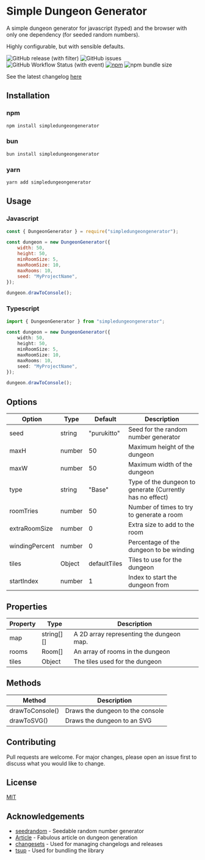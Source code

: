 # Simple Dungeon Generator

A simple dungeon generator for javascript (typed) and the browser with only one dependency (for seeded random numbers).

Highly configurable, but with sensible defaults.

![GitHub release (with filter)](https://img.shields.io/github/v/release/Purukitto/simpleDungeonGenerator) ![GitHub issues](https://img.shields.io/github/issues/purukitto/simpleDungeonGenerator) ![GitHub Workflow Status (with event)](https://img.shields.io/github/actions/workflow/status/purukitto/simpleDungeonGenerator/main.yml) [![npm](https://img.shields.io/npm/v/simpledungeongenerator)](https://www.npmjs.com/package/simpledungeongenerator) ![npm bundle size](https://img.shields.io/bundlephobia/min/simpledungeongenerator)

See the latest changelog [here](./CHANGELOG.md)

## Installation

### npm

```bash
npm install simpledungeongenerator
```

### bun

```bash
bun install simpledungeongenerator
```

### yarn

```bash
yarn add simpledungeongenerator
```

## Usage

### Javascript

```javascript
const { DungeonGenerator } = require("simpledungeongenerator");

const dungeon = new DungeonGenerator({
	width: 50,
	height: 50,
	minRoomSize: 5,
	maxRoomSize: 10,
	maxRooms: 10,
	seed: "MyProjectName",
});

dungeon.drawToConsole();
```

### Typescript

```typescript
import { DungeonGenerator } from "simpledungeongenerator";

const dungeon = new DungeonGenerator({
	width: 50,
	height: 50,
	minRoomSize: 5,
	maxRoomSize: 10,
	maxRooms: 10,
	seed: "MyProjectName",
});

dungeon.drawToConsole();
```

## Options

| Option         | Type   | Default      | Description                                               |
| -------------- | ------ | ------------ | --------------------------------------------------------- |
| seed           | string | "purukitto"  | Seed for the random number generator                      |
| maxH           | number | 50           | Maximum height of the dungeon                             |
| maxW           | number | 50           | Maximum width of the dungeon                              |
| type           | string | "Base"       | Type of the dungeon to generate (Currently has no effect) |
| roomTries      | number | 50           | Number of times to try to generate a room                 |
| extraRoomSize  | number | 0            | Extra size to add to the room                             |
| windingPercent | number | 0            | Percentage of the dungeon to be winding                   |
| tiles          | Object | defaultTiles | Tiles to use for the dungeon                              |
| startIndex     | number | 1            | Index to start the dungeon from                           |

## Properties

| Property | Type       | Description                              |
| -------- | ---------- | ---------------------------------------- |
| map      | string[][] | A 2D array representing the dungeon map. |
| rooms    | Room[]     | An array of rooms in the dungeon         |
| tiles    | Object     | The tiles used for the dungeon           |

## Methods

| Method          | Description                      |
| --------------- | -------------------------------- |
| drawToConsole() | Draws the dungeon to the console |
| drawToSVG()     | Draws the dungeon to an SVG      |

## Contributing

Pull requests are welcome. For major changes, please open an issue first to discuss what you would like to change.

## License

[MIT](./LICENSE.md)

## Acknowledgements

-   [seedrandom](https://github.com/davidbau/seedrandom) - Seedable random number generator
-   [Article](https://journal.stuffwithstuff.com/2014/12/21/rooms-and-mazes/) - Fabulous article on dungeon generation
-   [changesets](https://github.com/changesets/changesets/tree/main) - Used for managing changelogs and releases
-   [tsup](https://github.com/egoist/tsup) - Used for bundling the library
